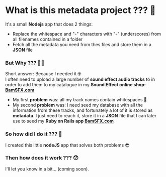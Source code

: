 # What is this metadata project ??? :monocle_face:

It's a small **Nodejs** app that does 2 things:
* Replace the whitespace and "-" characters with "-" (underscores) from all filenames contained in a folder
* Fetch all the metadata you need from thes files and store them in a **JSON** file

### But Why ??? :woman_shrugging:

Short answer: Because I needed it :nerd_face:
<br>
I often need to upload a large number of **sound effect audio tracks** to in order to add them to my catalogue in my **Sound Effect online shop: [BamSFX.com](https://www.bamsfx.com)**
<br>
* My first **problem** was: all my track names contain whitespaces :facepalm:
* My second **problem** was: I need seed my database with all the information from these tracks, and fortunately a lot of it is stored as **metadata**. I just need to reach it, store it in a **JSON** file that I can later use to seed my **Ruby on Rails app [BamSFX.com](https://www.bamsfx.com)**

### So how did I do it ??? :raised_eyebrow:
I created this little **nodeJS** app that solves both problems :sunglasses:

### Then how does it work ??? :hushed:

I'll let you know in a bit... (coming soon).
